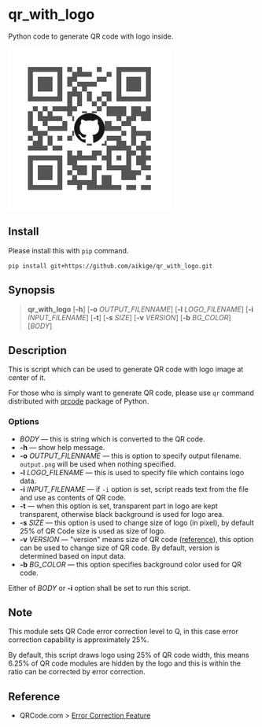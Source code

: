 # qr_with_logo

Python code to generate QR code with logo inside.

![qr_w_logo.py -o ..\img\sample.png -l GitHub-Mark-64px.png -f #555 "This is a Sample"](img/sample.png)

## Install

Please install this with `pip` command.

```
pip install git+https://github.com/aikige/qr_with_logo.git
```

## Synopsis

> **qr_with_logo** \[**-h**\] \[**-o** *OUTPUT_FILENNAME*\] \[**-l** *LOGO_FILENAME*\] \[**-i** *INPUT_FILENAME*\] \[**-t**\] \[**-s** *SIZE*\] \[**-v** *VERSION*\] \[**-b** *BG_COLOR*\] \[*BODY*\]

## Description

This is script which can be used to generate QR code with logo image at center of it.

For those who is simply want to generate QR code, please use `qr` command distributed with [qrcode](https://github.com/lincolnloop/python-qrcode) package of Python.

### Options

- *BODY* &mdash; this is string which is converted to the QR code.
- **-h** &mdash; show help message.
- **-o** *OUTPUT_FILENNAME* &mdash; this is option to specify output filename. `output.png` will be used when nothing specified.
- **-l** *LOGO_FILENAME* &mdash; this is used to specify file which contains logo data.
- **-i** *INPUT_FILENAME* &mdash; if `-i` option is set, script reads text from the file and use as contents of QR code.
- **-t** &mdash; when this option is set, transparent part in logo are kept transparent, otherwise black background is used for logo area.
- **-s** *SIZE* &mdash; this option is used to change size of logo (in pixel), by default 25% of QR Code size is used as size of logo.
- **-v** *VERSION* &mdash; "version" means size of QR code ([reference](https://www.keyence.com/ss/products/auto_id/codereader/basic_2d/qr.jsp)), this option can be used to change size of QR code. By default, version is determined based on input data.
- **-b** *BG_COLOR* &mdash; this option specifies background color used for QR code.

Either of *BODY* or **-i** option shall be set to run this script.

## Note

This module sets QR Code error correction level to Q, in this case error correction capability is approximately 25%.

By default, this script draws logo using 25% of QR code width, this means 6.25% of QR code modules are hidden by the logo and this is within the ratio can be corrected by error correction.

## Reference

- QRCode.com > [Error Correction Feature](https://www.qrcode.com/en/about/error_correction.html)
